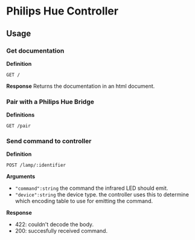 # Philips Hue Controller

## Usage


### Get documentation
**Definition**

`GET /`

**Response**
Returns the documentation in an html document.



### Pair with a Philips Hue Bridge
**Definitions**

`GET /pair`



### Send command to controller
**Definition**

`POST /lamp/:identifier`

**Arguments**

- `"command":string` the command the infrared LED should emit.
- `"device":string` the device type. the controller uses this to determine which encoding table to use for emitting the command.

**Response**

- 422: couldn't decode the body.
- 200: succesfully received command.

